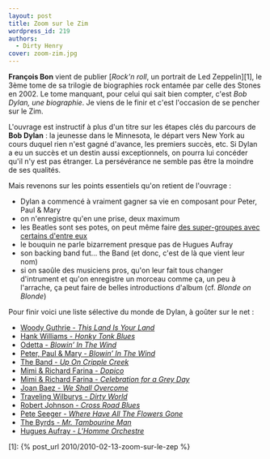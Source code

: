 ```yaml
---
layout: post
title: Zoom sur le Zim
wordpress_id: 219
authors:
  - Dirty Henry
cover: zoom-zim.jpg
---
```


**François Bon** vient de publier [_Rock'n roll_, un portrait de Led
Zeppelin][1], le 3ème tome de sa trilogie de biographies rock entamée par celle
des Stones en 2002. Le tome manquant, pour celui qui sait bien compter, c'est
_Bob Dylan, une biographie_. Je viens de le finir et c'est l'occasion de se
pencher sur le Zim.

L'ouvrage est instructif à plus d'un titre sur les étapes clés du parcours de
**Bob Dylan** : la jeunesse dans le Minnesota, le départ vers New York au cours
duquel rien n'est gagné d'avance, les premiers succès, etc. Si Dylan a eu un
succès et un destin aussi exceptionnels, on pourra lui concéder qu'il n'y est
pas étranger. La persévérance ne semble pas être la moindre de ses qualités.

Mais revenons sur les points essentiels qu'on retient de l'ouvrage :

- Dylan a commencé à vraiment gagner sa vie en composant pour Peter, Paul & Mary
- on n'enregistre qu'en une prise, deux maximum
- les Beatles sont ses potes, on peut même faire [des super-groupes avec
  certains d'entre eux][2]
- le bouquin ne parle bizarrement presque pas de Hugues Aufray
- son backing band fut… the Band (et donc, c'est de là que vient leur nom)
- si on saoûle des musiciens pros, qu'on leur fait tous changer d'intrument et
  qu'on enregistre un morceau comme ça, un peu à l'arrache, ça peut faire de
  belles introductions d'album (cf. _Blonde on Blonde_)

Pour finir voici une liste sélective du monde de Dylan, à goûter sur le net :

- [Woody Guthrie - _This Land Is Your Land_](https://song.link/fr/i/261231261)
- [Hank Williams - _Honky Tonk Blues_](https://song.link/fr/i/1436015970)
- [Odetta - _Blowin’ In The Wind_](https://song.link/fr/i/295517360)
- [Peter, Paul & Mary - _Blowin’ In The Wind_](https://song.link/fr/i/79029905)
- [The Band - _Up On Cripple Creek_](https://song.link/fr/i/1440847004)
- [Mimi & Richard Farina - _Dopico_](https://song.link/fr/i/712114582)
- [Mimi & Richard Farina - _Celebration for a Grey Day_](https://song.link/fr/i/712114852)
- [Joan Baez - _We Shall Overcome_](https://song.link/fr/i/712154777)
- [Traveling Wilburys - _Dirty World_](https://song.link/fr/i/1453155366)
- [Robert Johnson - _Cross Road Blues_](https://song.link/fr/i/546817835)
- [Pete Seeger - _Where Have All The Flowers Gone_](https://song.link/fr/i/203793419)
- [The Byrds - _Mr. Tambourine Man_](https://song.link/fr/i/153421332)
- [Hugues Aufray - _L'Homme Orchestre_](https://song.link/fr/i/1452865158)

[2]: https://fr.wikipedia.org/wiki/Traveling_Wilburys

[1]: {% post_url 2010/2010-02-13-zoom-sur-le-zep %}
